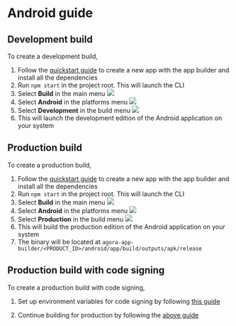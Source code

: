 # Android guide

## Development build

To create a development build, 

1.  Follow the [quickstart guide](/docs) to create a new app with the app builder and install all the dependencies
1.  Run `npm start` in the project root. This will launch the CLI
1.  Select **Build** in the main menu
    ![](/docAssets/Linux_Build.png)
1.  Select **Android** in the platforms menu
    ![](/docAssets/Android_Platform.png)
1.  Select **Development** in the build menu
    ![](/docAssets/Linux_Type_Development.png)
1.  This will launch the development edition of the Android application on your system

## Production build

To create a production build,

1.  Follow the [quickstart guide](/docs) to create a new app with the app builder and install all the dependencies
1.  Run `npm start` in the project root. This will launch the CLI
1.  Select **Build** in the main menu
    ![](/docAssets/Linux_Build.png)
1.  Select **Android** in the platforms menu
    ![](/docAssets/Android_Platform.png)
1.  Select **Production** in the build menu
    ![](/docAssets/Linux_Type_Production.png)
1.  This will build the production edition of the Android application on your system
1.  The binary will be located at `agora-app-builder/<PRODUCT_ID>/android/app/build/outputs/apk/release`

## Production build with code signing

To create a production build with code signing,

1. Set up environment variables for code signing by following [this guide](https://reactnative.dev/docs/signed-apk-android)

2. Continue building for production by following the [above guide](#production-build)
